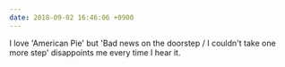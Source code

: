 ```yaml
---
date: 2018-09-02 16:46:06 +0900
---
```

I love 'American Pie' but 'Bad news on the doorstep / I couldn't take one more step' disappoints me every time I hear it. 

